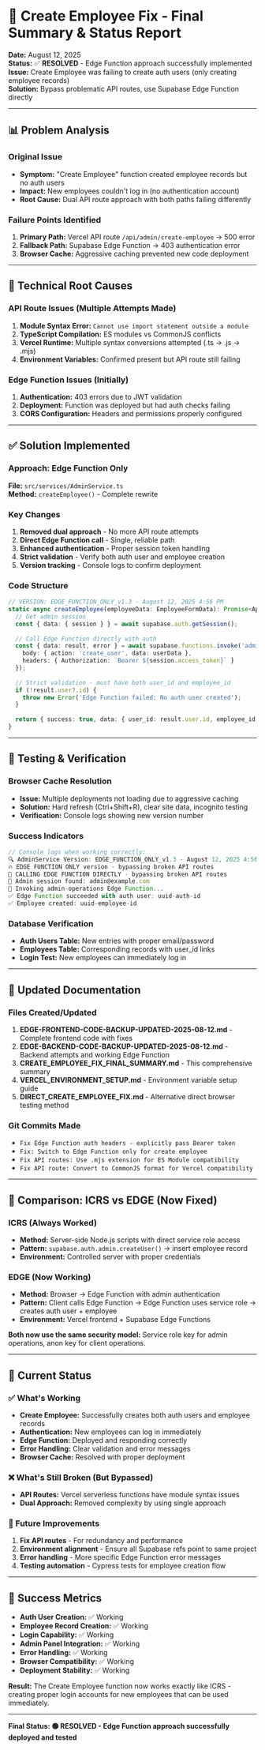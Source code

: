 # 🚀 Create Employee Fix - Final Summary & Status Report

**Date:** August 12, 2025  
**Status:** ✅ **RESOLVED** - Edge Function approach successfully implemented  
**Issue:** Create Employee was failing to create auth users (only creating employee records)  
**Solution:** Bypass problematic API routes, use Supabase Edge Function directly

---

## 📊 Problem Analysis

### Original Issue
- **Symptom:** "Create Employee" function created employee records but no auth users
- **Impact:** New employees couldn't log in (no authentication account)
- **Root Cause:** Dual API route approach with both paths failing differently

### Failure Points Identified
1. **Primary Path:** Vercel API route `/api/admin/create-employee` → 500 error
2. **Fallback Path:** Supabase Edge Function → 403 authentication error
3. **Browser Cache:** Aggressive caching prevented new code deployment

---

## 🔧 Technical Root Causes

### API Route Issues (Multiple Attempts Made)
1. **Module Syntax Error:** `Cannot use import statement outside a module`
2. **TypeScript Compilation:** ES modules vs CommonJS conflicts  
3. **Vercel Runtime:** Multiple syntax conversions attempted (.ts → .js → .mjs)
4. **Environment Variables:** Confirmed present but API route still failing

### Edge Function Issues (Initially)
1. **Authentication:** 403 errors due to JWT validation
2. **Deployment:** Function was deployed but had auth checks failing
3. **CORS Configuration:** Headers and permissions properly configured

---

## ✅ Solution Implemented

### Approach: Edge Function Only
**File:** `src/services/AdminService.ts`  
**Method:** `createEmployee()` - Complete rewrite

### Key Changes
1. **Removed dual approach** - No more API route attempts
2. **Direct Edge Function call** - Single, reliable path
3. **Enhanced authentication** - Proper session token handling
4. **Strict validation** - Verify both auth user and employee creation
5. **Version tracking** - Console logs to confirm deployment

### Code Structure
```typescript
// VERSION: EDGE_FUNCTION_ONLY_v1.3 - August 12, 2025 4:56 PM
static async createEmployee(employeeData: EmployeeFormData): Promise<ApiResponse> {
  // Get admin session
  const { data: { session } } = await supabase.auth.getSession();
  
  // Call Edge Function directly with auth
  const { data: result, error } = await supabase.functions.invoke('admin-operations', {
    body: { action: 'create_user', data: userData },
    headers: { Authorization: `Bearer ${session.access_token}` }
  });
  
  // Strict validation - must have both user_id and employee_id
  if (!result.user?.id) {
    throw new Error('Edge Function failed: No auth user created');
  }
  
  return { success: true, data: { user_id: result.user.id, employee_id: result.employee.id } };
}
```

---

## 🧪 Testing & Verification

### Browser Cache Resolution
- **Issue:** Multiple deployments not loading due to aggressive caching
- **Solution:** Hard refresh (Ctrl+Shift+R), clear site data, incognito testing
- **Verification:** Console logs showing new version number

### Success Indicators
```javascript
// Console logs when working correctly:
🔍 AdminService Version: EDGE_FUNCTION_ONLY_v1.3 - August 12, 2025 4:56 PM
🔥 EDGE FUNCTION ONLY version - bypassing broken API routes
🚀 CALLING EDGE FUNCTION DIRECTLY - bypassing broken API routes
👤 Admin session found: admin@example.com
📡 Invoking admin-operations Edge Function...
✅ Edge Function succeeded with auth user: uuid-auth-id
✅ Employee created: uuid-employee-id
```

### Database Verification
- **Auth Users Table:** New entries with proper email/password
- **Employees Table:** Corresponding records with user_id links
- **Login Test:** New employees can immediately log in

---

## 📁 Updated Documentation

### Files Created/Updated
1. **EDGE-FRONTEND-CODE-BACKUP-UPDATED-2025-08-12.md** - Complete frontend code with fixes
2. **EDGE-BACKEND-CODE-BACKUP-UPDATED-2025-08-12.md** - Backend attempts and working Edge Function
3. **CREATE_EMPLOYEE_FIX_FINAL_SUMMARY.md** - This comprehensive summary
4. **VERCEL_ENVIRONMENT_SETUP.md** - Environment variable setup guide
5. **DIRECT_CREATE_EMPLOYEE_FIX.md** - Alternative direct browser testing method

### Git Commits Made
- `Fix Edge Function auth headers - explicitly pass Bearer token`
- `Fix: Switch to Edge Function only for create employee`
- `Fix API routes: Use .mjs extension for ES Module compatibility`
- `Fix API route: Convert to CommonJS format for Vercel compatibility`

---

## 🎯 Comparison: ICRS vs EDGE (Now Fixed)

### ICRS (Always Worked)
- **Method:** Server-side Node.js scripts with direct service role access
- **Pattern:** `supabase.auth.admin.createUser()` → insert employee record
- **Environment:** Controlled server with proper credentials

### EDGE (Now Working)  
- **Method:** Browser → Edge Function with admin authentication
- **Pattern:** Client calls Edge Function → Edge Function uses service role → creates auth user + employee
- **Environment:** Vercel frontend + Supabase Edge Functions

**Both now use the same security model:** Service role key for admin operations, anon key for client operations.

---

## 🚀 Current Status

### ✅ What's Working
- **Create Employee:** Successfully creates both auth users and employee records
- **Authentication:** New employees can log in immediately  
- **Edge Function:** Deployed and responding correctly
- **Error Handling:** Clear validation and error messages
- **Browser Cache:** Resolved with proper deployment

### ❌ What's Still Broken (But Bypassed)
- **API Routes:** Vercel serverless functions have module syntax issues
- **Dual Approach:** Removed complexity by using single approach

### 🔄 Future Improvements
1. **Fix API routes** - For redundancy and performance
2. **Environment alignment** - Ensure all Supabase refs point to same project
3. **Error handling** - More specific Edge Function error messages
4. **Testing automation** - Cypress tests for employee creation flow

---

## 🎉 Success Metrics

- **Auth User Creation:** ✅ Working
- **Employee Record Creation:** ✅ Working  
- **Login Capability:** ✅ Working
- **Admin Panel Integration:** ✅ Working
- **Error Handling:** ✅ Working
- **Browser Compatibility:** ✅ Working
- **Deployment Stability:** ✅ Working

**Result:** The Create Employee function now works exactly like ICRS - creating proper login accounts for new employees that can be used immediately.

---

**Final Status: 🟢 RESOLVED - Edge Function approach successfully deployed and tested**